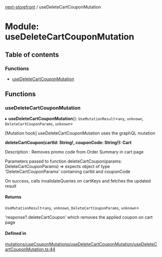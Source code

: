 [next-storefront](../README.md) / useDeleteCartCouponMutation

# Module: useDeleteCartCouponMutation

## Table of contents

### Functions

- [useDeleteCartCouponMutation](useDeleteCartCouponMutation.md#usedeletecartcouponmutation)

## Functions

### useDeleteCartCouponMutation

▸ **useDeleteCartCouponMutation**(): `UseMutationResult`<`any`, `unknown`, `DeleteCartCouponParams`, `unknown`\>

[Mutation hook] useDeleteCartCouponMutation uses the graphQL mutation

<b>deleteCartCoupon(cartId: String!, couponCode: String!): Cart</b>

Description : Removes promo code from Order Summary in cart page

Parameters passed to function deleteCartCoupon(params: DeleteCartCouponParams) => expects object of type 'DeleteCartCouponParams' containing cartId and couponCode

On success, calls invalidateQueries on cartKeys and fetches the updated result

#### Returns

`UseMutationResult`<`any`, `unknown`, `DeleteCartCouponParams`, `unknown`\>

'response?.deleteCartCoupon' which removes the applied coupon on cart page

#### Defined in

[mutations/useCouponMutations/useDeleteCartCouponMutation/useDeleteCartCouponMutation.ts:44](https://github.com/KiboSoftware/nextjs-storefront/blob/973d553/hooks/mutations/useCouponMutations/useDeleteCartCouponMutation/useDeleteCartCouponMutation.ts#L44)
